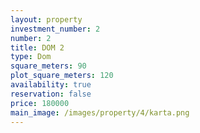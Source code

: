 ```yaml
---
layout: property
investment_number: 2
number: 2
title: DOM 2
type: Dom
square_meters: 90
plot_square_meters: 120
availability: true
reservation: false
price: 180000
main_image: /images/property/4/karta.png
---
```

 